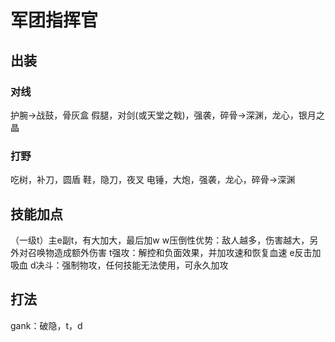 # 军团指挥官

## 出装
### 对线
护腕->战鼓，骨灰盒
假腿，对剑(或天堂之戟)，强袭，碎骨->深渊，龙心，银月之晶

### 打野
吃树，补刀，圆盾
鞋，隐刀，夜叉
电锤，大炮，强袭，龙心，碎骨->深渊

## 技能加点
（一级t）主e副t，有大加大，最后加w
w压倒性优势：敌人越多，伤害越大，另外对召唤物造成额外伤害
t强攻：解控和负面效果，并加攻速和恢复血速
e反击加吸血
d决斗：强制物攻，任何技能无法使用，可永久加攻

## 打法
gank：破隐，t，d